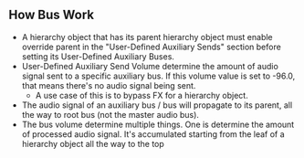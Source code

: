 ## How Bus Work

- A hierarchy object that has its parent hierarchy object must enable override 
parent in the "User-Defined Auxiliary Sends" section before setting its 
User-Defined Auxiliary Buses.
- User-Defined Auxiliary Send Volume determine the amount of audio signal sent 
to a specific auxiliary bus. If this volume value is set to -96.0, that means 
there's no audio signal being sent.
    - A use case of this is to bypass FX for a hierarchy object.
- The audio signal of an auxiliary bus / bus will propagate to its parent, all 
the way to root bus (not the master audio bus).
- The bus volume determine multiple things. One is determine the amount of 
processed audio signal. It's accumulated starting from the leaf of a hierarchy 
object all the way to the top
